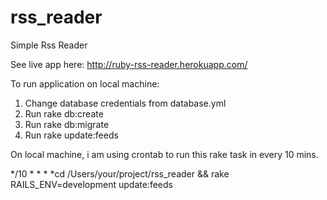 # rss_reader
Simple Rss Reader

See live app here: http://ruby-rss-reader.herokuapp.com/

To run application on local machine:
1. Change database credentials from database.yml
2. Run rake db:create
3. Run rake db:migrate
4. Run rake update:feeds

On local machine, i am using crontab to run this rake task in every 10 mins. 

*/10 * * * *cd /Users/your/project/rss_reader && rake RAILS_ENV=development update:feeds
